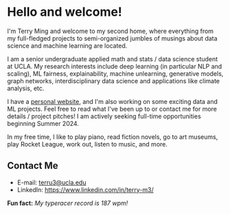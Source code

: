 # Hello and welcome!
I'm Terry Ming and welcome to my second home, where everything from my full-fledged projects to semi-organized jumbles of musings about data science and machine learning are located.

I am a senior undergraduate applied math and stats / data science student at UCLA. My research interests include deep learning (in particular NLP and scaling), ML fairness, explainability, machine unlearning, generative models, graph networks,  interdisciplinary data science and applications like climate analysis, etc.

I have a [personal website](https://terru3.github.io/), and I'm also working on some exciting data and ML projects. Feel free to read what I've been up to or contact me for more details / project pitches! I am actively seeking full-time opportunities beginning Summer 2024.

In my free time, I like to play piano, read fiction novels, go to art museums, play Rocket League, work out, listen to music, and more.

## Contact Me

- E-mail:
terru3@ucla.edu
- LinkedIn:
https://www.linkedin.com/in/terry-m3/

**Fun fact:** *My typeracer record is 187 wpm!*

